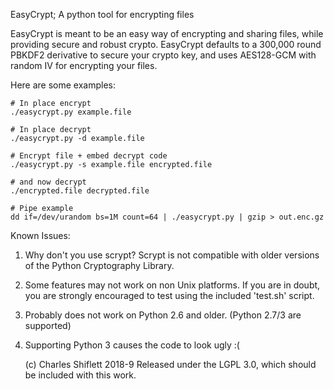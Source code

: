 EasyCrypt; A python tool for encrypting files

EasyCrypt is meant to be an easy way of encrypting and sharing files, while
providing secure and robust crypto. EasyCrypt defaults to a 300,000 round
PBKDF2 derivative to secure your crypto key, and uses AES128-GCM with random
IV for encrypting your files.

Here are some examples:

    # In place encrypt 
    ./easycrypt.py example.file
    
    # In place decrypt
    ./easycrypt.py -d example.file
    
    # Encrypt file + embed decrypt code
    ./easycrypt.py -s example.file encrypted.file
    
    # and now decrypt
    ./encrypted.file decrypted.file

    # Pipe example
    dd if=/dev/urandom bs=1M count=64 | ./easycrypt.py | gzip > out.enc.gz

Known Issues:

1. Why don't you use scrypt?  Scrypt is not compatible with older versions of
   the Python Cryptography Library. 

2. Some features may not work on non Unix platforms. If you are in doubt, you
   are strongly encouraged to test using the included 'test.sh' script. 
   
3. Probably does not work on Python 2.6 and older. (Python 2.7/3 are supported)

4. Supporting Python 3 causes the code to look ugly :(

    (c) Charles Shiflett 2018-9
    Released under the LGPL 3.0, which should be included with this work.

